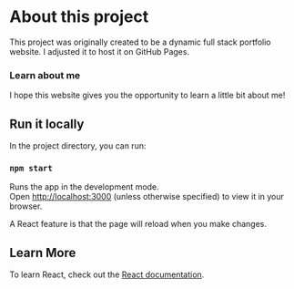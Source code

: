 # About this project

This project was originally created to be a dynamic full stack portfolio website. I adjusted it to host it on GitHub Pages.

### Learn about me

I hope this website gives you the opportunity to learn a little bit about me!

## Run it locally

In the project directory, you can run:

### `npm start`

Runs the app in the development mode.\
Open [http://localhost:3000](http://localhost:3000) (unless otherwise specified) to view it in your browser.

A React feature is that the page will reload when you make changes.

## Learn More

To learn React, check out the [React documentation](https://reactjs.org/).

<!--
### Analyzing the Bundle Size

This section has moved here: [https://facebook.github.io/create-react-app/docs/analyzing-the-bundle-size](https://facebook.github.io/create-react-app/docs/analyzing-the-bundle-size)

### Making a Progressive Web App

This section has moved here: [https://facebook.github.io/create-react-app/docs/making-a-progressive-web-app](https://facebook.github.io/create-react-app/docs/making-a-progressive-web-app)

### Advanced Configuration

This section has moved here: [https://facebook.github.io/create-react-app/docs/advanced-configuration](https://facebook.github.io/create-react-app/docs/advanced-configuration)

### Deployment

This section has moved here: [https://facebook.github.io/create-react-app/docs/deployment](https://facebook.github.io/create-react-app/docs/deployment)

### `npm run build` fails to minify

This section has moved here: [https://facebook.github.io/create-react-app/docs/troubleshooting#npm-run-build-fails-to-minify](https://facebook.github.io/create-react-app/docs/troubleshooting#npm-run-build-fails-to-minify) -->
